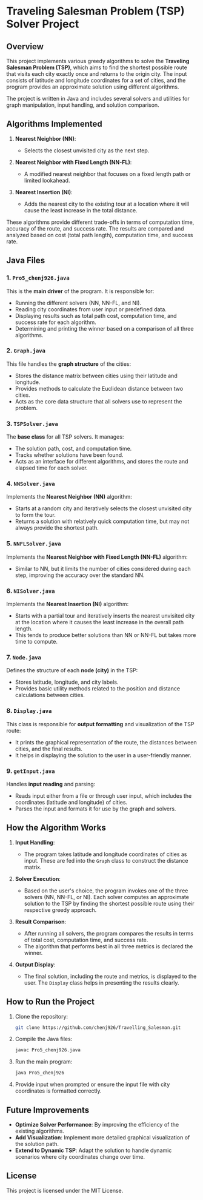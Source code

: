 # Traveling Salesman Problem (TSP) Solver Project

## Overview

This project implements various greedy algorithms to solve the **Traveling Salesman Problem (TSP)**, which aims to find the shortest possible route that visits each city exactly once and returns to the origin city. The input consists of latitude and longitude coordinates for a set of cities, and the program provides an approximate solution using different algorithms.

The project is written in Java and includes several solvers and utilities for graph manipulation, input handling, and solution comparison.

## Algorithms Implemented

1. **Nearest Neighbor (NN)**: 
   - Selects the closest unvisited city as the next step.
   
2. **Nearest Neighbor with Fixed Length (NN-FL)**:
   - A modified nearest neighbor that focuses on a fixed length path or limited lookahead.
   
3. **Nearest Insertion (NI)**:
   - Adds the nearest city to the existing tour at a location where it will cause the least increase in the total distance.

These algorithms provide different trade-offs in terms of computation time, accuracy of the route, and success rate. The results are compared and analyzed based on cost (total path length), computation time, and success rate.

## Java Files

### 1. `Pro5_chenj926.java`
This is the **main driver** of the program. It is responsible for:
   - Running the different solvers (NN, NN-FL, and NI).
   - Reading city coordinates from user input or predefined data.
   - Displaying results such as total path cost, computation time, and success rate for each algorithm.
   - Determining and printing the winner based on a comparison of all three algorithms.

### 2. `Graph.java`
This file handles the **graph structure** of the cities:
   - Stores the distance matrix between cities using their latitude and longitude.
   - Provides methods to calculate the Euclidean distance between two cities.
   - Acts as the core data structure that all solvers use to represent the problem.

### 3. `TSPSolver.java`
The **base class** for all TSP solvers. It manages:
   - The solution path, cost, and computation time.
   - Tracks whether solutions have been found.
   - Acts as an interface for different algorithms, and stores the route and elapsed time for each solver.

### 4. `NNSolver.java`
Implements the **Nearest Neighbor (NN)** algorithm:
   - Starts at a random city and iteratively selects the closest unvisited city to form the tour.
   - Returns a solution with relatively quick computation time, but may not always provide the shortest path.

### 5. `NNFLSolver.java`
Implements the **Nearest Neighbor with Fixed Length (NN-FL)** algorithm:
   - Similar to NN, but it limits the number of cities considered during each step, improving the accuracy over the standard NN.

### 6. `NISolver.java`
Implements the **Nearest Insertion (NI)** algorithm:
   - Starts with a partial tour and iteratively inserts the nearest unvisited city at the location where it causes the least increase in the overall path length.
   - This tends to produce better solutions than NN or NN-FL but takes more time to compute.

### 7. `Node.java`
Defines the structure of each **node (city)** in the TSP:
   - Stores latitude, longitude, and city labels.
   - Provides basic utility methods related to the position and distance calculations between cities.

### 8. `Display.java`
This class is responsible for **output formatting** and visualization of the TSP route:
   - It prints the graphical representation of the route, the distances between cities, and the final results.
   - It helps in displaying the solution to the user in a user-friendly manner.

### 9. `getInput.java`
Handles **input reading** and parsing:
   - Reads input either from a file or through user input, which includes the coordinates (latitude and longitude) of cities.
   - Parses the input and formats it for use by the graph and solvers.

## How the Algorithm Works

1. **Input Handling**: 
   - The program takes latitude and longitude coordinates of cities as input. These are fed into the `Graph` class to construct the distance matrix.

2. **Solver Execution**:
   - Based on the user's choice, the program invokes one of the three solvers (NN, NN-FL, or NI). Each solver computes an approximate solution to the TSP by finding the shortest possible route using their respective greedy approach.

3. **Result Comparison**:
   - After running all solvers, the program compares the results in terms of total cost, computation time, and success rate.
   - The algorithm that performs best in all three metrics is declared the winner.

4. **Output Display**:
   - The final solution, including the route and metrics, is displayed to the user. The `Display` class helps in presenting the results clearly.

## How to Run the Project

1. Clone the repository:
   ```bash
   git clone https://github.com/chenj926/Travelling_Salesman.git

2. Compile the Java files:
   ```bash
   javac Pro5_chenj926.java

3. Run the main program:
   ```bash
   java Pro5_chenj926

4. Provide input when prompted or ensure the input file with city coordinates is formatted correctly.

## Future Improvements

- **Optimize Solver Performance**: By improving the efficiency of the existing algorithms.
- **Add Visualization**: Implement more detailed graphical visualization of the solution path.
- **Extend to Dynamic TSP**: Adapt the solution to handle dynamic scenarios where city coordinates change over time.

## License

This project is licensed under the MIT License.

